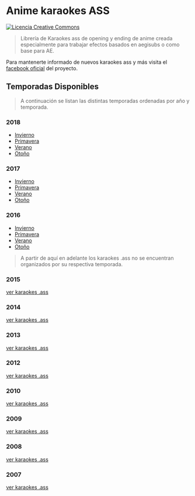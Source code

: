 # Anime karaokes ASS

[![Licencia Creative Commons](https://img.shields.io/badge/License%20CC-by--nc--sa-red.svg)](http://creativecommons.org/licenses/by-nc-sa/4.0/)

> Librería de Karaokes ass de opening y ending de anime creada especialmente para trabajar efectos basados en aegisubs o como base para AE.

Para mantenerte informado de nuevos karaokes ass y más visita el [facebook oficial](https://www.facebook.com/animekaraokelyrics/) del proyecto.

## Temporadas Disponibles

> A continuación se listan las distintas temporadas ordenadas por año y temporada.

### 2018

- [Invierno](https://github.com/KuroSensei/anime-karaokes-ass/tree/master/ass/2018/Invierno)
- [Primavera](https://github.com/KuroSensei/anime-karaokes-ass/tree/master/ass/2018/Primavera)
- [Verano](https://github.com/KuroSensei/anime-karaokes-ass/tree/master/ass/2018/verano)
- [Otoño](https://github.com/KuroSensei/anime-karaokes-ass/tree/master/ass/2018/Oto%C3%B1o)

### 2017

- [Invierno](https://github.com/KuroSensei/anime-karaokes-ass/tree/master/ass/2017/invierno)
- [Primavera](https://github.com/KuroSensei/anime-karaokes-ass/tree/master/ass/2017/primavera)
- [Verano](https://github.com/KuroSensei/anime-karaokes-ass/tree/master/ass/2017/Verano)
- [Otoño](https://github.com/KuroSensei/anime-karaokes-ass/tree/master/ass/2017/oto%C3%B1o)

### 2016

- [Invierno](https://github.com/KuroSensei/anime-karaokes-ass/tree/master/ass/2016/invierno)
- [Primavera](https://github.com/KuroSensei/anime-karaokes-ass/tree/master/ass/2016/primavera)
- [Verano](https://github.com/KuroSensei/anime-karaokes-ass/tree/master/ass/2016/verano)
- [Otoño](https://github.com/KuroSensei/anime-karaokes-ass/tree/master/ass/2016/oto%C3%B1o)


> A partir de aquí en adelante los karaokes .ass no se encuentran organizados por su respectiva temporada.

### 2015

[ver karaokes .ass](https://github.com/KuroSensei/anime-karaokes-ass/tree/master/ass/2015)

### 2014

[ver karaokes .ass](https://github.com/KuroSensei/anime-karaokes-ass/tree/master/ass/2014)

### 2013

[ver karaokes .ass](https://github.com/KuroSensei/anime-karaokes-ass/tree/master/ass/2013)

### 2012

[ver karaokes .ass](https://github.com/KuroSensei/anime-karaokes-ass/tree/master/ass/2012)

### 2010

[ver karaokes .ass](https://github.com/KuroSensei/anime-karaokes-ass/tree/master/ass/2010)

### 2009

[ver karaokes .ass](https://github.com/KuroSensei/anime-karaokes-ass/tree/master/ass/2009)

### 2008

[ver karaokes .ass](https://github.com/KuroSensei/anime-karaokes-ass/tree/master/ass/2008)

### 2007

[ver karaokes .ass](https://github.com/KuroSensei/anime-karaokes-ass/tree/master/ass/2007)